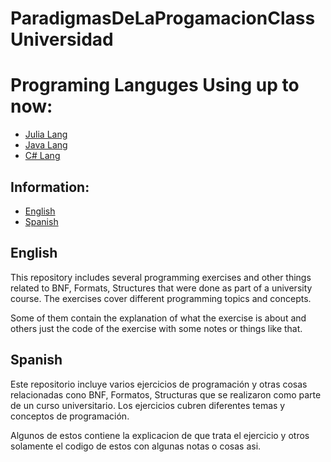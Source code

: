 # ParadigmasDeLaProgamacionClassUniversidad

# Programing Languges Using up to now:
- [Julia Lang](https://julialang.org/)
- [Java Lang](https://es.wikipedia.org/wiki/Java_(lenguaje_de_programaci%C3%B3n))
- [C# Lang](https://learn.microsoft.com/en-us/dotnet/csharp/)

## Information:
- [English](#english)
- [Spanish](#spanish)


## English
This repository includes several programming exercises and other things related to BNF, Formats, Structures that were done as part of a university course. The exercises cover different programming topics and concepts.

Some of them contain the explanation of what the exercise is about and others just the code of the exercise with some notes or things like that.


## Spanish

Este repositorio incluye varios ejercicios de programación y otras cosas relacionadas cono BNF, Formatos, Structuras que se realizaron como parte de un curso universitario. Los ejercicios cubren diferentes temas y conceptos de programación.

Algunos de estos contiene la explicacion de que trata el ejercicio y otros solamente el codigo de estos con algunas notas o cosas asi.
